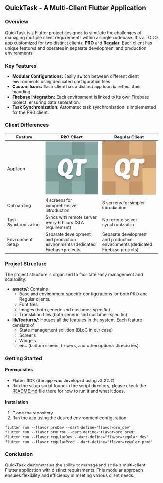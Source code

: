 ## QuickTask - A Multi-Client Flutter Application

### Overview

QuickTask is a Flutter project designed to simulate the challenges of managing multiple client requirements within a single codebase. It's a TODO app customized for two distinct clients: **PRO** and **Regular**. Each client has unique features and operates in separate development and production environments.

### Key Features

- **Modular Configurations:** Easily switch between different client environments using dedicated configuration files.
- **Custom Icons:** Each client has a distinct app icon to reflect their branding.
- **Firebase Integration:** Each environment is linked to its own Firebase project, ensuring data separation.
- **Task Synchronization:** Automated task synchronization is implemented for the PRO client.

### Client Differences

| Feature  | PRO Client | Regular Client                                                                                                                           |
|---|---|------------------------------------------------------------------------------------------------------------------------------------------|
| App Icon | ![PRO Client Icon](https://github.com/byshy/unicode_quick_task/blob/main/apps/quick_task/android/app/src/pro/play_store_512.png)| ![Regular Client Icon](https://github.com/byshy/unicode_quick_task/blob/main/apps/quick_task/android/app/src/regular/play_store_512.png) |
| Onboarding | 4 screens for comprehensive introduction | 3 screens for simpler introduction                                                                                                       |
| Task Synchronization | Syncs with remote server every 6 hours (SLA requirement) | No remote server synchronization                                                                                                         |
| Environment Setup | Separate development and production environments (dedicated Firebase projects) | Separate development and production environments (dedicated Firebase projects)                                                           |

### Project Structure

The project structure is organized to facilitate easy management and scalability:
- **assets/**: Contains
  - Base and environment-specific configurations for both PRO and Regular clients.
  - Font files
  - Images (both generic and customer-specific)
  - Translation files (both generic and customer-specific)
- **lib/features/**: Houses all the features in the system. Each feature consists of
  - State management solution (BLoC in our case)
  - Screens
  - Widgets
  - etc. (bottom sheets, helpers, and other optional directories)

### Getting Started

#### Prerequisites
- Flutter SDK (the app was developed using v3.22.2)
- Run the setup script found in the script directory, please check the [README.md](scripts/README.md) file there for how to run it and what it does.

#### Installation
1. Clone the repository.
2. Run the app using the desired environment configuration:

```
flutter run --flavor proDev --dart-define="flavor=pro_dev"
flutter run --flavor proProd --dart-define="flavor=pro_prod"
flutter run --flavor regularDev --dart-define="flavor=regular_dev"
flutter run --flavor regularProd --dart-define="flavor=regular_prod"
```

### Conclusion

QuickTask demonstrates the ability to manage and scale a multi-client Flutter application with distinct requirements. This modular approach ensures flexibility and efficiency in meeting various client needs.